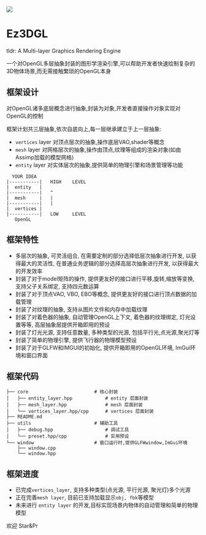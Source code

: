 ![](https://picdl.sunbangyan.cn/2023/10/27/ca57115d66d7836ce70c5f00f9b364ea.png)

# Ez3DGL 

tldr: A Multi-layer Graphics Rendering Engine

一个对OpenGL多层抽象封装的图形学渲染引擎,可以帮助开发者快速绘制复杂的3D物体场景,而无需接触繁琐的OpenGL本身

## 框架设计

对OpenGL诸多底层概念进行抽象,封装为对象,开发者直接操作对象实现对OpenGL的控制

框架计划共三层抽象,依次自底向上,每一层继承建立于上一层抽象:
- `vertices` layer  对顶点层次的抽象,操作底层VAO,shader等概念
- `mesh`     layer  对网格层次的抽象,操作由顶点,纹理等组成的渲染对象(如由Assimp加载的模型网格)
- `entity`   layer  对实体层次的抽象,提供简单的物理引擎和场景管理等功能

```
  YOUR IDEA 
|-----------|   HIGH    LEVEL
|  entity   |   
|-----------|   ^
|  mesh     |   |
|-----------|   |
|  vertices |   
|-----------|   LOW     LEVEL
   OpenGL   
```

## 框架特性

- 多层次的抽象, 可灵活组合, 在需要定制的部分选择低层次抽象进行开发, 以获得最大的灵活性, 在普通业务逻辑的部分选择高层次抽象进行开发, 以获得最大的开发效率
- 封装了对于model矩阵的操作, 提供更友好的接口进行平移,旋转,缩放等变换, 支持父子关系绑定, 支持四元数运算
- 封装了对于顶点VAO, VBO, EBO等概念, 提供更友好的接口进行顶点数据的加载管理
- 封装了对纹理的抽象, 支持从图片文件和内存中加载纹理
- 封装了对着色器的抽象, 自动管理OpenGL上下文, 着色器的纹理绑定, 灯光设置等等, 高层抽象层提供开箱即用的预设
- 封装了灯光光源, 支持任意数量, 多种类型的光源, 包括平行光,点光源,聚光灯等
- 封装了简单的物理引擎, 提供飞行器的物理模型预设
- 封装了对于GLFW和IMGUI的初始化, 提供开箱即用的OpenGL环境, ImGui环境和窗口界面 



## 框架代码

```
├── core                        # 核心封装
│   ├── entity_layer.hpp            # entity 层面封装
│   ├── mesh_layer.hpp              # mesh 层面封装
│   └── vertices_layer.hpp/cpp      # vertices 层面封装
├── README.md
├── utils                       # 辅助工具
│   ├── debug.hpp                   # 调试工具
│   └── preset.hpp/cpp              # 实用预设
└── window                      # 窗口运行时,提供GLFWwindow,ImGui环境
    ├── window.cpp
    └── window.hpp
```

## 框架进度

- 已完成`vertices_layer`, 支持多种类型(点光源, 平行光源, 聚光灯)多个光源
- 正在完善`mesh layer`, 目前已支持加载显示`obj, fbk`等模型
- 未来进行 `entity layer` 的开发,目标实现场景内物体的自动管理和简单的物理模型

欢迎 Star&Pr
